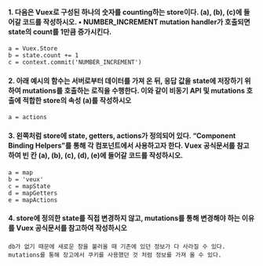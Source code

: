 #### 1. 다음은 Vuex로 구성된 하나의 숫자를 counting하는 store이다. (a), (b), (c)에 들어갈 코드를 작성하시오. • NUMBER_INCREMENT mutation handler가 호출되면 state의 count를 1만큼 증가시킨다.

````
a = Vuex.Store
b = state.count += 1
c = context.commit('NUMBER_INCREMENT')
````



#### 2. 아래 예시의 함수는 서버로부터 데이터를 가져 온 뒤,  응답 값을 state에 저장하기 위하여 mutations를 호출하는 로직을 수행한다. 이와 같이 비동기 API 및 mutations 호출에 적합한 store의 속성 (a)를 작성하시오

````
a = actions
````



#### 3. 왼쪽처럼 store에 state, getters, actions가 정의되어 있다. “Component Binding Helpers”를 통해 각 컴포넌트에서 사용하고자 한다. Vuex 공식문서를 참고하여 빈 칸 (a), (b), (c), (d), (e)에 들어갈 코드를 작성하시오.

```
a = map
b = 'veux'
c = mapState
d = mapGetters
e = mapActions
```



#### 4. store에 정의한 state를 직접 변경하지 않고, mutations를 통해 변경해야 하는 이유를 Vuex 공식문서를 참고하여 작성하시오

````
db가 없기 때문에 새로운 창을 불러올 때 기존에 있던 정보가 다 사라질 수 있다.
mutations를 통해 장고에서 쿠키를 사용했던 것 처럼 정보를 가져 올 수 있다.
````

